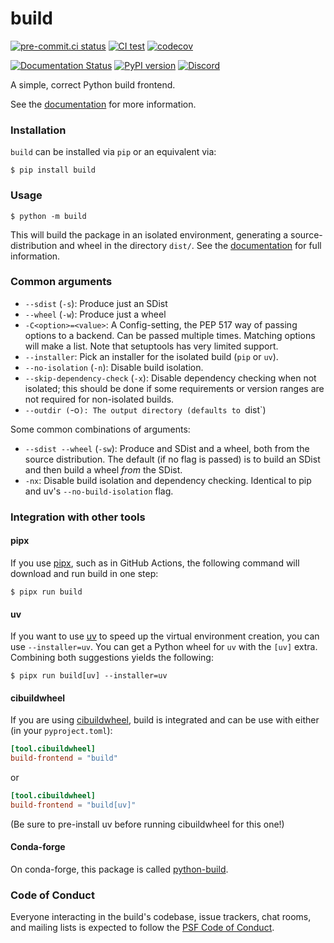 # build

[![pre-commit.ci status](https://results.pre-commit.ci/badge/github/pypa/build/main.svg)](https://results.pre-commit.ci/latest/github/pypa/build/main)
[![CI test](https://github.com/pypa/build/actions/workflows/test.yml/badge.svg)](https://github.com/pypa/build/actions/workflows/test.yml)
[![codecov](https://codecov.io/gh/pypa/build/branch/main/graph/badge.svg)](https://codecov.io/gh/pypa/build)

[![Documentation Status](https://readthedocs.org/projects/pypa-build/badge/?version=latest)](https://build.pypa.io/en/latest/?badge=latest)
[![PyPI version](https://badge.fury.io/py/build.svg)](https://pypi.org/project/build/)
[![Discord](https://img.shields.io/discord/803025117553754132?label=Discord%20chat%20%23build)](https://discord.gg/pypa)

A simple, correct Python build frontend.

See the [documentation](https://build.pypa.io) for more information.

### Installation

`build` can be installed via `pip` or an equivalent via:

```console
$ pip install build
```

### Usage

```console
$ python -m build
```

This will build the package in an isolated environment, generating a
source-distribution and wheel in the directory `dist/`.
See the [documentation](https://build.pypa.io) for full information.

### Common arguments

- `--sdist` (`-s`): Produce just an SDist
- `--wheel` (`-w`): Produce just a wheel
- `-C<option>=<value>`: A Config-setting, the PEP 517 way of passing options to a backend. Can be passed multiple times. Matching options will make a list. Note that setuptools has very limited support.
- `--installer`: Pick an installer for the isolated build (`pip` or `uv`).
- `--no-isolation` (`-n`): Disable build isolation.
- `--skip-dependency-check` (`-x`): Disable dependency checking when not isolated; this should be done if some requirements or version ranges are not required for non-isolated builds.
- `--outdir (`-o`): The output directory (defaults to `dist`)

Some common combinations of arguments:

- `--sdist --wheel` (`-sw`): Produce and SDist and a wheel, both from the source distribution. The default (if no flag is passed) is to build an SDist and then build a wheel _from_ the SDist.
- `-nx`: Disable build isolation and dependency checking. Identical to pip and uv's `--no-build-isolation` flag.

### Integration with other tools

#### pipx

If you use [pipx][], such as in GitHub Actions, the following command will download
and run build in one step:

```console
$ pipx run build
```

#### uv

If you want to use [uv][] to speed up the virtual environment creation, you can use
`--installer=uv`. You can get a Python wheel for `uv` with the `[uv]` extra.
Combining both suggestions yields the following:

```console
$ pipx run build[uv] --installer=uv
```

#### cibuildwheel

If you are using [cibuildwheel][], build is integrated and can be use with either (in your `pyproject.toml`):

```toml
[tool.cibuildwheel]
build-frontend = "build"
```

or

```toml
[tool.cibuildwheel]
build-frontend = "build[uv]"
```

(Be sure to pre-install uv before running cibuildwheel for this one!)

#### Conda-forge

On conda-forge, this package is called [python-build][].

### Code of Conduct

Everyone interacting in the build's codebase, issue trackers, chat rooms, and mailing lists is expected to follow
the [PSF Code of Conduct].

[psf code of conduct]: https://github.com/pypa/.github/blob/main/CODE_OF_CONDUCT.md
[pipx]: https://pipx.pypa.io
[uv]: https://docs.astral.sh/uv/
[cibuildwheel]: https://cibuildwheel.pypa.io
[python-build]: https://github.com/conda-forge/python-build-feedstock
